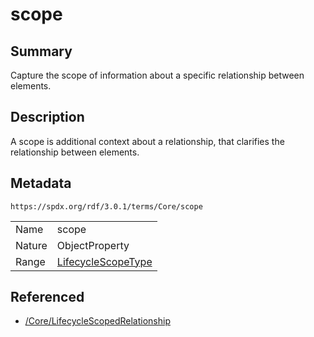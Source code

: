 <!-- Automatically generated by spec-parser v2.5.0 on 2024-08-10T18:46:28.607668+00:00 -->
<!-- SPDX-License-Identifier: Community-Spec-1.0 -->

# scope

## Summary

Capture the scope of information about a specific relationship between elements.


## Description

A scope is additional context about a relationship, that clarifies the relationship between elements.


## Metadata

`https://spdx.org/rdf/3.0.1/terms/Core/scope`


| | |
|---|---|
| Name | scope |
| Nature | ObjectProperty |
| Range | [LifecycleScopeType](../Vocabularies/LifecycleScopeType.md) |




## Referenced

- [/Core/LifecycleScopedRelationship](../../Core/Classes/LifecycleScopedRelationship.md)

